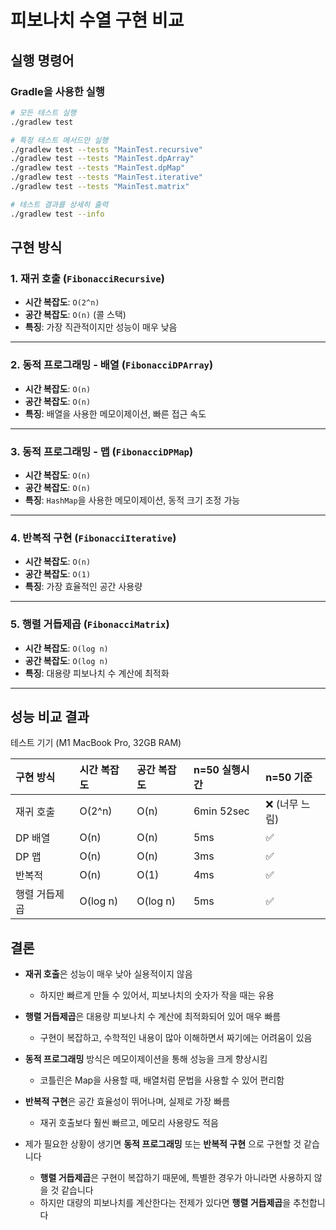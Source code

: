 # 피보나치 수열 구현 비교


## 실행 명령어

### Gradle을 사용한 실행

```bash
# 모든 테스트 실행
./gradlew test

# 특정 테스트 메서드만 실행
./gradlew test --tests "MainTest.recursive"
./gradlew test --tests "MainTest.dpArray"
./gradlew test --tests "MainTest.dpMap"
./gradlew test --tests "MainTest.iterative"
./gradlew test --tests "MainTest.matrix"

# 테스트 결과를 상세히 출력
./gradlew test --info
```


## 구현 방식

### 1\. 재귀 호출 \(`FibonacciRecursive`\)

- **시간 복잡도**: `O(2^n)`
- **공간 복잡도**: `O(n)` \(콜 스택\)
- **특징**: 가장 직관적이지만 성능이 매우 낮음

---

### 2\. 동적 프로그래밍 - 배열 \(`FibonacciDPArray`\)

- **시간 복잡도**: `O(n)`
- **공간 복잡도**: `O(n)`
- **특징**: 배열을 사용한 메모이제이션, 빠른 접근 속도

---

### 3\. 동적 프로그래밍 - 맵 \(`FibonacciDPMap`\)

- **시간 복잡도**: `O(n)`
- **공간 복잡도**: `O(n)`
- **특징**: `HashMap`을 사용한 메모이제이션, 동적 크기 조정 가능

---

### 4\. 반복적 구현 \(`FibonacciIterative`\)

- **시간 복잡도**: `O(n)`
- **공간 복잡도**: `O(1)`
- **특징**: 가장 효율적인 공간 사용량

---

### 5\. 행렬 거듭제곱 \(`FibonacciMatrix`\)

- **시간 복잡도**: `O(log n)`
- **공간 복잡도**: `O(log n)`
- **특징**: 대용량 피보나치 수 계산에 최적화

---

## 성능 비교 결과

테스트 기기 (M1 MacBook Pro, 32GB RAM)

| 구현 방식      | 시간 복잡도 | 공간 복잡도 | n=50 실행시간  | n=50 기준   |
|:--------------|:-----------|:------------|:-----------|:----------|
| 재귀 호출     | O(2^n)     | O(n)        | 6min 52sec | ❌ (너무 느림) |
| DP 배열       | O(n)       | O(n)        | 5ms        | ✅         |
| DP 맵         | O(n)       | O(n)        | 3ms        | ✅         |
| 반복적        | O(n)       | O(1)        | 4ms        | ✅         |
| 행렬 거듭제곱 | O(log n)   | O(log n)    | 5ms        | ✅         |


## 결론

- **재귀 호출**은 성능이 매우 낮아 실용적이지 않음
  - 하지만 빠르게 만들 수 있어서, 피보나치의 숫자가 작을 때는 유용


- **행렬 거듭제곱**은 대용량 피보나치 수 계산에 최적화되어 있어 매우 빠름
    - 구현이 복잡하고, 수학적인 내용이 많아 이해하면서 짜기에는 어려움이 있음


- **동적 프로그래밍** 방식은 메모이제이션을 통해 성능을 크게 향상시킴
  - 코틀린은 Map을 사용할 때, 배열처럼 문법을 사용할 수 있어 편리함


- **반복적 구현**은 공간 효율성이 뛰어나며, 실제로 가장 빠름
  - 재귀 호출보다 훨씬 빠르고, 메모리 사용량도 적음


- 제가 필요한 상황이 생기면 **동적 프로그래밍** 또는 **반복적 구현**  으로 구현할 것 같습니다
  - **행렬 거듭제곱**은 구현이 복잡하기 때문에, 특별한 경우가 아니라면 사용하지 않을 것 같습니다 
  - 하지만 대량의 피보나치를 계산한다는 전제가 있다면 **행렬 거듭제곱**을 추천합니다